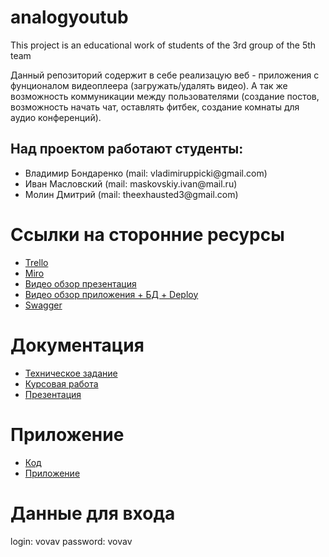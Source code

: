# analogyoutub
This project is an educational work of students of the 3rd group of the 5th team

Данный репозиторий содержит в себе реализацую веб - приложения с фунционалом видеоплеера (загружать/удалять видео). А так же возможность коммуникации между пользователями (создание постов, возможность начать чат, оставлять фитбек, создание комнаты для аудио конференций).

## Над проектом работают студенты:
<ul>
  <li>Владимир Бондаренко (mail: vladimiruppicki@gmail.com)</li>
  <li>Иван Масловский (mail: maskovskiy.ivan@mail.ru)</li>
  <li>Молин Дмитрий (mail: theexhausted3@gmail.com)</li>
</ul>  

# Ссылки на сторонние ресурсы

<ul>
  <li><a href="https://trello.com/invite/b/JnMsf9kq/ATTI60d7cfff31c8d4c6727b57888a7f546aE2A50006/youtube">Trello</a></li>
  <li><a href="https://miro.com/app/board/uXjVOG0hSuU=/?invite_link_id=328000958046">Miro</a></li>
  <li><a href="https://drive.google.com/file/d/1P0xPmQ_-Qddi_JYn0cfchYKsSKPhlZO6/view?usp=sharing">Видео обзор презентация</a></li>
  <li><a href="https://drive.google.com/drive/folders/1K_xN9kj6UjCzZn6q5kg9G9nn3Vp3rC0J?usp=sharing">Видео обзор приложения + БД + Deploy</a></li>
  <li><a href="https://analogyuotube.herokuapp.com/swagger/">Swagger</a></li>
</ul>  

# Документация

<ul>
  <li>
<a href="https://github.com/Group3Team5/analogyoutub/blob/main/%D0%A2%D0%B5%D0%B7%D0%BD%D0%B8%D1%87%D0%B5%D1%81%D0%BA%D0%BE%D0%B5%20%D0%B7%D0%B0%D0%B4%D0%B0%D0%BD%D0%B8%D0%B5.pdf">Техническое задание</a>
  </li>
  
  <li>
<a href="https://github.com/Group3Team5/analogyoutub/blob/main/%D0%BA%D1%83%D1%80%D1%81%D0%BE%D0%B2%D0%B0%D1%8F%20%D1%80%D0%B0%D0%B1%D0%BE%D1%82%D0%B0.pdf">Курсовая работа</a>
  </li>
  
  <li>
<a href="https://github.com/Group3Team5/analogyoutub/blob/main/Prezentatsia%20(2).pptx">Презентация</a>
  </li>
  

  </ul>
  
  
  # Приложение
  
  
  
  
  
  <ul>
  <li>
<a href="https://github.com/Group3Team5/analogyoutub/tree/master">Код</a>
  </li>
  
  <li>
<a href="https://analogyuotube.herokuapp.com/">Приложение</a>
  </li>
  

  </ul>
  
  # Данные для входа
  
  login: vovav
  password: vovav
